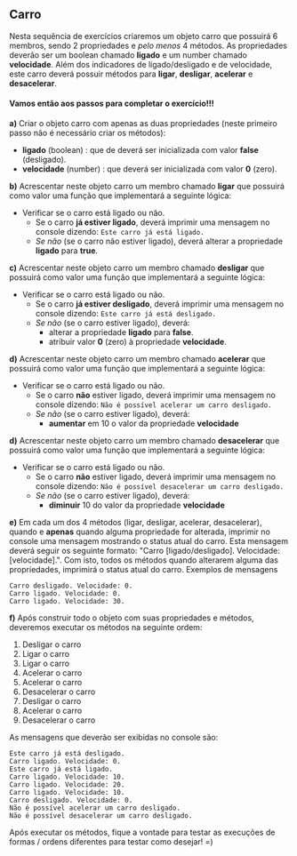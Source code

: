 ## Carro

Nesta sequência de exercícios criaremos um objeto carro que possuirá 6 membros, sendo 2 propriedades e *pelo menos* 4 métodos.
As propriedades deverão ser um boolean chamado **ligado** e um number chamado **velocidade**.
Além dos indicadores de ligado/desligado e de velocidade, este carro deverá possuir métodos para **ligar**, **desligar**, **acelerar** e **desacelerar**. 

#### Vamos então aos passos para completar o exercício!!!

**a)** Criar o objeto carro com apenas as duas propriedades (neste primeiro passo não é necessário criar os métodos):
* **ligado** (boolean) : que de deverá ser inicializada com valor **false** (desligado).
* **velocidade** (number) : que deverá ser inicializada com valor **0** (zero).

**b)** Acrescentar neste objeto carro um membro chamado **ligar** que possuirá como valor uma função que implementará a seguinte lógica:
- Verificar se o carro está ligado ou não.
    - Se o carro **já estiver ligado**, deverá imprimir uma mensagem no console dizendo:
```Este carro já está ligado.```
    - *Se não* (se o carro não estiver ligado), deverá alterar a propriedade **ligado** para **true**.

**c)** Acrescentar neste objeto carro um membro chamado **desligar** que possuirá como valor uma função que implementará a seguinte lógica:
- Verificar se o carro está ligado ou não.
    - Se o carro **já estiver desligado**, deverá imprimir uma mensagem no console dizendo:
```Este carro já está desligado.```
    - *Se não* (se o carro estiver ligado), deverá:
        - alterar a propriedade **ligado** para **false**.
        - atribuir valor **0** (zero) à propriedade **velocidade**.

**d)** Acrescentar neste objeto carro um membro chamado **acelerar** que possuirá como valor uma função que implementará a seguinte lógica:
- Verificar se o carro está ligado ou não.
    - Se o carro **não** estiver ligado, deverá imprimir uma mensagem no console dizendo:
```Não é possível acelerar um carro desligado.```
    - *Se não* (se o carro estiver ligado), deverá:
        - **aumentar** em 10 o valor da propriedade **velocidade**

**d)** Acrescentar neste objeto carro um membro chamado **desacelerar** que possuirá como valor uma função que implementará a seguinte lógica:
- Verificar se o carro está ligado ou não.
    - Se o carro **não** estiver ligado, deverá imprimir uma mensagem no console dizendo:
```Não é possível desacelerar um carro desligado.```
    - *Se não* (se o carro estiver ligado), deverá:
        - **diminuir** 10 do valor da propriedade **velocidade**

**e)** Em cada um dos 4 métodos (ligar, desligar, acelerar, desacelerar), quando e **apenas** quando alguma propriedade for alterada, imprimir no console uma mensagem mostrando o status atual do carro. Esta mensagem deverá seguir os seguinte formato:  "Carro [ligado/desligado]. Velocidade: [velocidade].". Com isto, todos os métodos quando alterarem alguma das propriedades, imprimirá o status atual do carro.
Exemplos de mensagens
```
Carro desligado. Velocidade: 0.
Carro ligado. Velocidade: 0.
Carro ligado. Velocidade: 30.
```
	
**f)** Após construir todo o objeto com suas propriedades e métodos, deveremos executar os métodos na seguinte ordem:
1) Desligar o carro
2) Ligar o carro
3) Ligar o carro
4) Acelerar o carro
5) Acelerar o carro
6) Desacelerar o carro
7) Desligar o carro
8) Acelerar o carro
9) Desacelerar o carro

As mensagens que deverão ser exibidas no console são:
```
Este carro já está desligado.
Carro ligado. Velocidade: 0.
Este carro já está ligado.
Carro ligado. Velocidade: 10.
Carro ligado. Velocidade: 20.
Carro ligado. Velocidade: 10.
Carro desligado. Velocidade: 0.
Não é possível acelerar um carro desligado.
Não é possível desacelerar um carro desligado.
```

Após executar os métodos, fique a vontade para testar as execuções de formas / ordens diferentes para testar como desejar! =)
